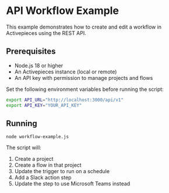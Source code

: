# API Workflow Example

This example demonstrates how to create and edit a workflow in Activepieces using the REST API.

## Prerequisites

- Node.js 18 or higher
- An Activepieces instance (local or remote)
- An API key with permission to manage projects and flows

Set the following environment variables before running the script:

```bash
export API_URL="http://localhost:3000/api/v1"
export API_KEY="YOUR_API_KEY"
```

## Running

```
node workflow-example.js
```

The script will:
1. Create a project
2. Create a flow in that project
3. Update the trigger to run on a schedule
4. Add a Slack action step
5. Update the step to use Microsoft Teams instead
